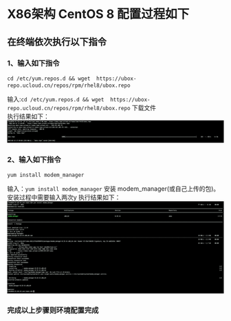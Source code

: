 # X86架构 CentOS 8 配置过程如下


## 在终端依次执行以下指令

###  **1、输入如下指令**
    cd /etc/yum.repos.d && wget  https://ubox-repo.ucloud.cn/repos/rpm/rhel8/ubox.repo

输入:`cd /etc/yum.repos.d && wget  https://ubox-repo.ucloud.cn/repos/rpm/rhel8/ubox.repo`  下载文件                        
执行结果如下：
  ![](../images/centos8_x86_1.png)

###  **2、输入如下指令**
    yum install modem_manager

输入：`yum install modem_manager` 安装 modem_manager(或自己上传的包)。安装过程中需要输入两次y
执行结果如下：
  ![](../images/centos8_x86_2.png)

### **完成以上步骤则环境配置完成**